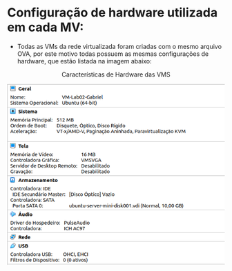 # Configuração de hardware utilizada em cada MV:
* Todas as VMs da rede virtualizada foram criadas com o mesmo arquivo OVA, por este motivo todas possuem as mesmas configurações de hardware, que estão listada na imagem abaixo:

<p><center> Características de Hardware das VMS</center></p>   
   <img src="imagens/hardware.png" alt=""
	title="Listagem da configuração de hardware na VM2-PC4"/>
